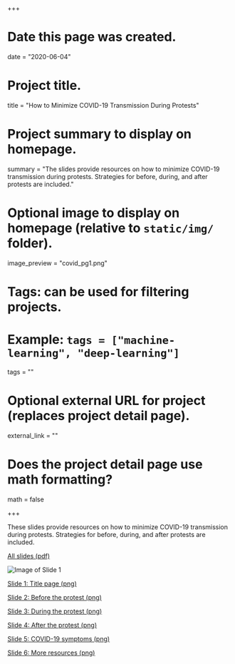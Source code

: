 +++
# Date this page was created.
date = "2020-06-04"

# Project title.
title = "How to Minimize COVID-19 Transmission During Protests"

# Project summary to display on homepage.
summary = "The slides provide resources on how to minimize COVID-19 transmission during protests. Strategies for before, during, and after protests are included."

# Optional image to display on homepage (relative to `static/img/` folder).
image_preview = "covid_pg1.png"

# Tags: can be used for filtering projects.
# Example: `tags = ["machine-learning", "deep-learning"]`
tags = ""

# Optional external URL for project (replaces project detail page).
external_link = ""

# Does the project detail page use math formatting?
math = false

+++

These slides provide resources on how to minimize COVID-19 transmission during protests. Strategies for before, during, and after protests are included.


[All slides (pdf)](https://www.dropbox.com/s/bnfga9mxp8lo73r/How%20to%20minimize%20covid.pdf?dl=0)


![Image of Slide 1](brookembell/academic-kickstart/static/img/1-Title.png)

[Slide 1: Title page (png)](https://www.dropbox.com/s/pxem39574buvitm/1-Title.png?dl=0)

[Slide 2: Before the protest (png)](https://www.dropbox.com/s/mi75k0lf1n3vrvv/2-Before%20protest.png?dl=0)

[Slide 3: During the protest (png)](https://www.dropbox.com/s/kmhdzwwtzdhs7h4/3-During%20protest.png?dl=0)

[Slide 4: After the protest (png)](https://www.dropbox.com/s/ue1bfzz822dihvi/4-After%20protest.png?dl=0)

[Slide 5: COVID-19 symptoms (png)](https://www.dropbox.com/s/ue1bfzz822dihvi/4-After%20protest.png?dl=0)

[Slide 6: More resources (png)](https://www.dropbox.com/s/2xkav9eiv39zo14/6-More%20resources.png?dl=0)




